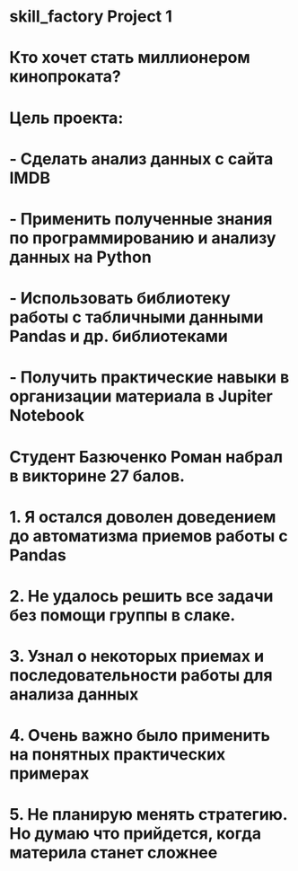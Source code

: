 #
# skill_factory Project 1 
# Кто хочет стать миллионером кинопроката?
#
# Цель проекта: 
# - Сделать анализ данных с сайта IMDB 
# - Применить полученные знания по программированию и анализу данныx на Python 
# - Использовать библиотеку работы с табличными данными Pandas и др. библиотеками
# - Получить практические навыки в организации материала в Jupiter Notebook
#  
# Cтудент Базюченко Роман набрал в викторине 27 балов.
# 
# 1. Я остался доволен доведением до автоматизма приемов работы с Pandas
# 2. Не удалось решить все задачи без помощи группы в слаке.
# 3. Узнал о некоторых приемах и последовательности работы для анализа данных
# 4. Очень важно было применить на понятных практических примерах
# 5. Не планирую менять стратегию. Но думаю что прийдется, когда материла станет сложнее
#

